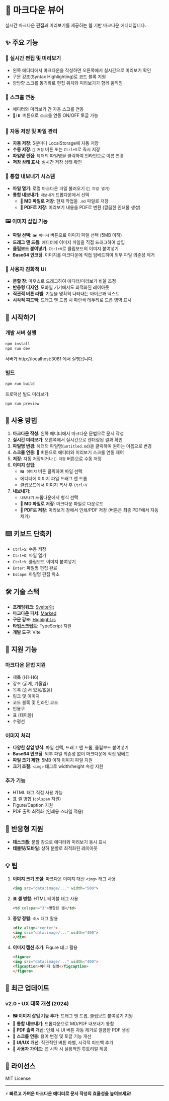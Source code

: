 # 📝 마크다운 뷰어

실시간 마크다운 편집과 미리보기를 제공하는 웹 기반 마크다운 에디터입니다.

## ✨ 주요 기능

### 📖 **실시간 편집 및 미리보기**
- 왼쪽 에디터에서 마크다운을 작성하면 오른쪽에서 실시간으로 미리보기 확인
- 구문 강조(Syntax Highlighting)로 코드 블록 지원
- 양방향 스크롤 동기화로 편집 위치와 미리보기가 함께 움직임

### 🔄 **스크롤 연동**
- 에디터와 미리보기 간 자동 스크롤 연동
- 🔄/⏸️ 버튼으로 스크롤 연동 ON/OFF 토글 가능

### 💾 **자동 저장 및 파일 관리**
- **자동 저장**: 5분마다 LocalStorage에 자동 저장
- **수동 저장**: `💾 저장` 버튼 또는 `Ctrl+S`로 즉시 저장
- **파일명 편집**: 헤더의 파일명을 클릭하여 인라인으로 이름 변경
- **저장 상태 표시**: 실시간 저장 상태 확인

### 📁 **통합 내보내기 시스템**
- **파일 열기**: 로컬 마크다운 파일 불러오기 (`📂 파일 열기`)
- **통합 내보내기**: `내보내기` 드롭다운에서 선택
  - **📁 MD 파일로 저장**: 현재 작업을 `.md` 파일로 저장
  - **📄 PDF로 저장**: 미리보기 내용을 PDF로 변환 (깔끔한 인쇄물 생성)

### 🖼️ **이미지 삽입 기능**
- **파일 선택**: `🖼️ 이미지` 버튼으로 이미지 파일 선택 (5MB 이하)
- **드래그 앤 드롭**: 에디터에 이미지 파일을 직접 드래그하여 삽입
- **클립보드 붙여넣기**: `Ctrl+V`로 클립보드의 이미지 붙여넣기
- **Base64 인코딩**: 이미지를 마크다운에 직접 임베드하여 외부 파일 의존성 제거

### 🎨 **사용자 친화적 UI**
- **분할 창**: 마우스로 드래그하여 에디터/미리보기 비율 조정
- **반응형 디자인**: 모바일 기기에서도 최적화된 레이아웃
- **직관적 버튼 라벨**: 기능을 명확히 나타내는 아이콘과 텍스트
- **시각적 피드백**: 드래그 앤 드롭 시 파란색 테두리로 드롭 영역 표시

## 🚀 시작하기

### 개발 서버 실행
```bash
npm install
npm run dev
```

서버가 http://localhost:3081 에서 실행됩니다.

### 빌드
```bash
npm run build
```

프로덕션 빌드 미리보기:
```bash
npm run preview
```

## 🎯 사용 방법

1. **마크다운 작성**: 왼쪽 에디터에서 마크다운 문법으로 문서 작성
2. **실시간 미리보기**: 오른쪽에서 실시간으로 렌더링된 결과 확인
3. **파일명 변경**: 헤더의 파일명(`untitled.md`)을 클릭하여 원하는 이름으로 변경
4. **스크롤 연동**: 🔄 버튼으로 에디터와 미리보기 스크롤 연동 제어
5. **저장**: 자동 저장되거나 `💾 저장` 버튼으로 수동 저장
6. **이미지 삽입**: 
   - `🖼️ 이미지` 버튼 클릭하여 파일 선택
   - 에디터에 이미지 파일 드래그 앤 드롭
   - 클립보드에서 이미지 복사 후 `Ctrl+V`
7. **내보내기**: 
   - `내보내기` 드롭다운에서 형식 선택
   - **📁 MD 파일로 저장**: 마크다운 파일로 다운로드
   - **📄 PDF로 저장**: 미리보기 창에서 인쇄/PDF 저장 (버튼은 최종 PDF에서 자동 제거)

## ⌨️ 키보드 단축키

- `Ctrl+S`: 수동 저장
- `Ctrl+O`: 파일 열기
- `Ctrl+V`: 클립보드 이미지 붙여넣기
- `Enter`: 파일명 편집 완료
- `Escape`: 파일명 편집 취소

## 🛠️ 기술 스택

- **프레임워크**: [SvelteKit](https://kit.svelte.dev/)
- **마크다운 파서**: [Marked](https://marked.js.org/)
- **구문 강조**: [Highlight.js](https://highlightjs.org/)
- **타입스크립트**: TypeScript 지원
- **개발 도구**: Vite

## 🎨 지원 기능

### 마크다운 문법 지원
- 제목 (H1-H6)
- 강조 (굵게, 기울임)
- 목록 (순서 있음/없음)
- 링크 및 이미지
- 코드 블록 및 인라인 코드
- 인용구
- 표 (테이블)
- 수평선

### 이미지 처리
- **다양한 삽입 방식**: 파일 선택, 드래그 앤 드롭, 클립보드 붙여넣기
- **Base64 인코딩**: 외부 파일 의존성 없이 마크다운에 직접 임베드
- **파일 크기 제한**: 5MB 이하 이미지 파일 지원
- **크기 조절**: `<img>` 태그로 width/height 속성 지원

### 추가 기능
- HTML 태그 직접 사용 가능
- 표 셀 병합 (`colspan` 지원)
- Figure/Caption 지원
- PDF 출력 최적화 (인쇄용 스타일 적용)

## 📱 반응형 지원

- **데스크톱**: 분할 창으로 에디터와 미리보기 동시 표시
- **태블릿/모바일**: 상하 분할로 최적화된 레이아웃

## 💡 팁

1. **이미지 크기 조절**: 마크다운 이미지 대신 `<img>` 태그 사용
   ```html
   <img src="data:image/..." width="500">
   ```

2. **표 셀 병합**: HTML 테이블 태그 사용
   ```html
   <td colspan="3">병합된 셀</td>
   ```

3. **중앙 정렬**: `div` 태그 활용
   ```html
   <div align="center">
   <img src="data:image/..." width="400">
   </div>
   ```

4. **이미지 캡션 추가**: Figure 태그 활용
   ```html
   <figure>
   <img src="data:image/..." width="400">
   <figcaption>이미지 설명</figcaption>
   </figure>
   ```

## 🔄 최근 업데이트

### v2.0 - UX 대폭 개선 (2024)
- **🖼️ 이미지 삽입 기능 추가**: 드래그 앤 드롭, 클립보드 붙여넣기 지원
- **📁 통합 내보내기**: 드롭다운으로 MD/PDF 내보내기 통합
- **📄 PDF 출력 개선**: 인쇄 시 UI 버튼 자동 제거로 깔끔한 PDF 생성
- **🔄 스크롤 연동**: 용어 변경 및 토글 기능 개선
- **🎨 UI/UX 개선**: 직관적인 버튼 라벨, 시각적 피드백 추가
- **📝 사용자 가이드**: 앱 시작 시 실용적인 튜토리얼 제공

## 📄 라이선스

MIT License

---

⚡ **빠르고 가벼운 마크다운 에디터로 문서 작성의 효율성을 높여보세요!**